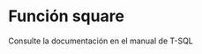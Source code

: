 ﻿---
FunctionName: "square"
FunctionType: "SQL"
Autogenerated: true
---

# Función  square

Consulte la documentación en el manual de T-SQL
